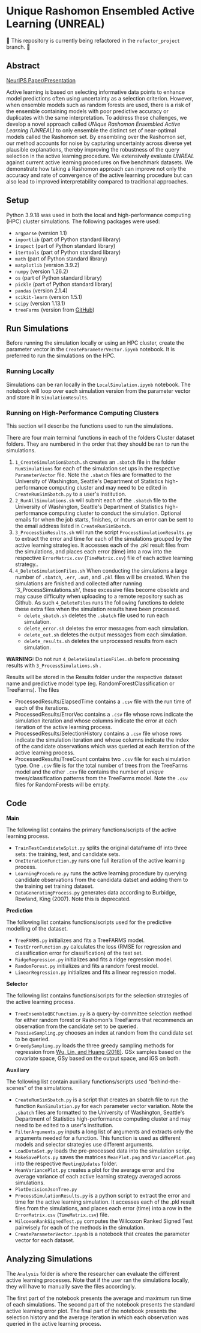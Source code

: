 # Unique Rashomon Ensembled Active Learning (UNREAL)

🚧 This repository is currently being refactored in the `refactor_project` branch. 🚧

## Abstract
[NeurIPS Paper/Presentation](https://neurips.cc/virtual/2024/98966)

Active learning is based on selecting informative data points to enhance model predictions often using uncertainty as a selection criterion. However, when ensemble models such as random forests are used, there is a risk of the ensemble containing models with poor predictive accuracy or duplicates with the same interpretation. To address these challenges, we develop a novel approach called *UNique Rashomon Ensembled Active Learning (UNREAL)* to only ensemble the distinct set of near-optimal models called the Rashomon set. By ensembling over the Rashomon set, our method accounts for noise by capturing uncertainty across diverse yet plausible explanations, thereby improving the robustness of the query selection in the active learning procedure. We extensively evaluate *UNREAL* against current active learning procedures on five benchmark datasets. We demonstrate how taking a Rashomon approach can improve not only the accuracy and rate of convergence of the active learning procedure but can also lead to improved interpretability compared to traditional approaches. 

## Setup

Python 3.9.18 was used in both the local and high-performance computing (HPC) cluster simulations. The following packages were used:

- `argparse` (version 1.1)
- `importlib` (part of Python standard library)
- `inspect` (part of Python standard library)
- `itertools` (part of Python standard library)
- `math` (part of Python standard library)
- `matplotlib` (version 3.9.2)
- `numpy` (version 1.26.2)
- `os` (part of Python standard library)
- `pickle` (part of Python standard library)
- `pandas` (version 2.1.4)
- `scikit-learn` (version 1.5.1)
- `scipy` (version 1.13.1)
- `treeFarms` (version from [GitHub](https://github.com/ubc-systopia/treeFarms))

## Run Simulations

Before running the simulation locally or using an HPC cluster, create the parameter vector in the `CreateParameterVector.ipynb` notebook. It is preferred to run the simulations on the HPC.

### Running Locally
Simulations can be ran locally in the `LocalSimulation.ipynb` notebook. The notebook will loop over each simulation version from the parameter vector and store it in `SimulationResults`. 

### Running on High-Performance Computing Clusters
This section will describe the functions used to run the simulations.

There are four main terminal functions in each of the folders Cluster dataset folders. They are numbered in the order that they should be ran to run the simulations.
1. `1_CreateSimulationSbatch.sh` creates an `.sbatch` file in the folder `RunSimulations` for each of the simulation set ups in the respective `ParameterVector` file. Note the `.sbatch` files are formatted to the University of Washington, Seattle's Department of Statistics high-performance computing cluster and may need to be edited in `CreateRunSimSbatch.py` to a user's institution.
2. `2_RunAllSimulations.sh` will submit each of the `.sbatch` file to the University of Washington, Seattle's Department of Statistics high-performance computing cluster to conduct the simulation. Optional emails for when the job starts, finishes, or incurs an error can be sent to the email address listed in `CreateRunSimSbatch`.
3. `3_ProcessSimResults.sh` will run the script `ProcessSimulationResults.py` to extract the error and time for each of the simulations grouped by the active learning strategies. It accesses each of the .pkl result files from the simulations, and places each error (time) into a row into the respective `ErrorMatrix.csv` (`TimeMatrix.csv`) file of each active learning strategy..
4. `4_DeleteSimulationFiles.sh` When conducting the simulations a large number of `.sbatch`, `.err`, `.out`, and `.pkl` files will be created. When the simulations are finished and collected after running '3_ProcessSimulations.sh', these excessive files become obsolete and may cause difficulty when uploading to a remote repository such as Github. As such `4_DeleteFiles` runs the following functions to delete these extra files when the simulation results have been processed.
    - `delete_sbatch.sh` deletes the `.sbatch` file used to run each simulation.
    - `delete_error.sh` deletes the error messages from each simulation.
    - `delete_out.sh` deletes the output messages from each simulation.
    - `delete_results.sh` deletes the unprocessed results from each simulation.

**WARNING:** Do not run `4_DeleteSimulationFiles.sh` before processing results with `3_ProcessSimulations.sh` .

Results will be stored in the Results folder under the respective dataset name and predictive model type (eg. RandomForestClassification or TreeFarms). The files
- ProcessedResults/ElapsedTime contains a `.csv` file with the run time of each of the iterations.
- ProcessedResults/ErrorVec contains a `.csv` file whose rows indicate the simulation iteration and whose columns indicate the error at each iteration of the active learning process.
- ProcessedResults/SelectionHistory contains a `.csv` file whose rows indicate the simulation iteration and whose columns indicate the index of the candidate observations which was queried at each iteration of the active learning process.
- ProcessedResults/TreeCount contains two `.csv` file for each simulation type. One `.csv` file is for the total number of trees from the TreeFarms model and the other `.csv` file contains the number of *unique* trees/classification patterns from the TreeFarms model. Note the `.csv` files for RandomForests will be empty.

## Code

**Main**

The following list contains the primary functions/scripts of the active learning process.
- `TrainTestCandidateSplit.py` splits the original dataframe df into three sets: the training, test, and candidate sets.
- `OneIterationFunction.py` runs one full iteration of the active learning process.
- `LearningProcedure.py` runs the active learning procedure by querying candidate observations from the candidata datset and adding them to the training set training dataset.
- `DataGeneratingProcess.py` generates data according to Burbidge, Rowland, King (2007). Note this is deprecated.

**Prediction**

The following list contains functions/scripts used for the predictive modelling of the dataset.
- `TreeFARMS.py` initializes and fits a TreeFARMS model.
- `TestErrorFunction.py` calculates the loss (RMSE for regression and classification error for classification) of the test set.
- `RidgeRegression.py` initializes and fits a ridge regression model.
- `RandomForest.py` initializes and fits a random forest model.
- `LinearRegression.py` initializes and fits a linear regression model.

**Selector**

The following list contains functions/scripts for the selection strategies of the active learning process.
- `TreeEnsembleQBCFunction.py` is a query-by-committee selection method for either random forest or Rashomon's TreeFarms that recommends an observation from the candidate set to be queried.
- `PassiveSampling.py` chooses an index at random from the candidate set to be queried.
- `GreedySampling.py` loads the three greedy sampling methods for regression from [Wu, Lin, and Huang (2018)](https://www.sciencedirect.com/science/article/pii/S0020025518307680). GSx samples based on the covariate space, GSy based on the output space, and iGS on both.

**Auxiliary**

The following list contain auxiliary functions/scripts used "behind-the-scenes" of the simulations.
- `CreateRunSimSbatch.py` is a script that creates an sbatch file to run the function `RunSimulation.py` for each parameter vector variation. Note the `.sbatch` files are formatted to the University of Washington, Seattle's Department of Statistics high-performance computing cluster and may need to be edited to a user's institution.
- `FilterArguments.py` inputs a long list of arguments and extracts only the arguments needed for a function. This function is used as different models and selector strategies use different arguments.
- `LoadDataSet.py` loads the pre-processed data into the simulation script.
- `MakeSavePlots.py` saves the matrices `MeanPlot.png` and `VariancePlot.png` into the respective `MeetingUpdates` folder.
- `MeanVariancePlot.py` creates a plot for the average error and the average variance of each active learning strategy averaged  across simulations.
- `PlotDecisionJsonTree.py`
- `ProcessSimulationResults.py` is a python script to extract the error and time for the active learning simulation. It accesses each of the .pkl result files from the simulations, and places each error (time) into a row in the `ErrorMatrix.csv` (`TimeMatrix.csv`) file.
- `WilcoxonRankSignedTest.py` computes the Wilcoxon Ranked Signed Test pairwisely for each of the methods in the simulation.
- `CreateParameterVector.ipynb` is a notebook that creates the parameter vector for each dataset.

## Analyzing Simulations
The `Analysis` folder is where the researcher can evaluate the different active learning processes. Note that if the user ran the simulations locally, they will have to manually save the files accordingly.

The first part of the notebook presents the average and maximum run time of each simulations. The second part of the notebook presents the standard active learning error plot. The final part of the notebook presents the selection history and the average iteration in which each observation was queried in the active learning process.